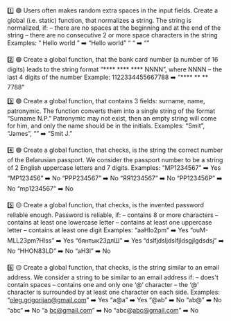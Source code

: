 1️⃣ 🟢
Users often makes random extra spaces in the input fields.
Create a global (i.e. static) function, that normalizes a string. The string is normalized, if:
– there are no spaces at the beginning and at the end of the string
– there are no consecutive 2 or more space characters in the string
Examples:
“  Hello     world   ” ➡️ “Hello world”
“   “ ➡️ “”

2️⃣ 🟢
Create a global function, that the bank card number (a number of 16 digits) leads to the string format “**** **** **** NNNN”, where NNNN – the last 4 digits of the number
Example:
1122334455667788 ➡️ “**** ** ** 7788”

3️⃣ 🟢
Create a global function, that contains 3 fields: surname, name, patronymic. The function converts them into a single string of the format “Surname N.P.”  Patronymic may not exist, then an empty string will come for him, and only the name should be in the initials.
Examples:
“Smit”, “James”, “” ➡️ “Smit J.”

4️⃣ 🟢
Create a global function, that checks, is the string the correct number of the Belarusian passport. We consider the passport number to be a string of 2 English uppercase letters and 7 digits.
Examples:
“MP1234567” ➡️ Yes
“MP123456” ➡️ No
“PPP234567” ➡️ No
“ЯЯ1234567” ➡️ No
“PP123456P” ➡️ No
“mp1234567" ➡️ No

5️⃣ 🟡
Create a global function, that checks, is the invented password reliable enough. Password is reliable, if:
– contains 8 or more characters
– contains at least one lowercase letter
– contains at least one uppercase letter
– contains at least one digit
Examples:
“aaHlo2pm” ➡️ Yes
“ouM-MLL23pm?Hlss” ➡️ Yes
“бянтык23длШ” ➡️ Yes
“dslfjdsljdslfjldsgjlgdsdsj” ➡️ No
“HHON83LD” ➡️ No
“aH3l” ➡️ No

6️⃣ 🟡
Create a global function, that checks, is the string similar to an email address. We consider a string to be similar to an email address if:
– does't contain spaces
– contains one and only one ‘@‘ character
– the ‘@’ character is surrounded by at least one character on each side.
Examples:
“oleg.grigorijan@gmail.com” ➡️ Yes
“a@a” ➡️ Yes
“@ab” ➡️ No
“ab@” ➡️ No
“abc“ ➡️ No
“a bc@gmail.com” ➡️ No
“abc@abc@gmail.com” ➡️ No
